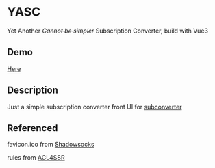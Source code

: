 # YASC

Yet Another ~~*Cannot be simpler*~~ Subscription Converter, build with Vue3

## Demo

[Here](https://yasc.azwhikaru.com)

## Description

Just a simple subscription converter front UI for [subconverter](https://github.com/tindy2013/subconverter)

## Referenced

favicon.ico from [Shadowsocks](https://github.com/shadowsocks/shadowsocks-windows/blob/main/Shadowsocks.WPF/shadowsocks.ico)

rules from [ACL4SSR](https://github.com/ACL4SSR/ACL4SSR/tree/master/Clash)